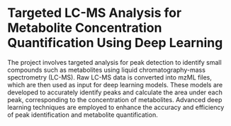 
# Targeted LC-MS Analysis for Metabolite Concentration Quantification Using Deep Learning

The project involves targeted analysis for peak detection to identify small compounds such as metabolites using liquid chromatography-mass spectrometry (LC-MS). Raw LC-MS data is converted into mzML files, which are then used as input for deep learning models. These models are developed to accurately identify peaks and calculate the area under each peak, corresponding to the concentration of metabolites. Advanced deep learning techniques are employed to enhance the accuracy and efficiency of peak identification and metabolite quantification.


